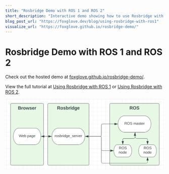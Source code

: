```yaml
---
title: "Rosbridge Demo with ROS 1 and ROS 2"
short_description: "Interactive demo showing how to use Rosbridge with ROS"
blog_post_url: "https://foxglove.dev/blog/using-rosbridge-with-ros1"
visualize_url: "https://foxglove.github.io/rosbridge-demo/"
---
```


# Rosbridge Demo with ROS 1 and ROS 2

Check out the hosted demo at [foxglove.github.io/rosbridge-demo/](https://foxglove.github.io/rosbridge-demo/).

View the full tutorial at [Using Rosbridge with ROS 1](https://foxglove.dev/blog/using-rosbridge-with-ros1) or [Using Rosbridge with ROS 2](https://foxglove.dev/blog/using-rosbridge-with-ros2).

![Rosbridge diagram](./hero.webp)

